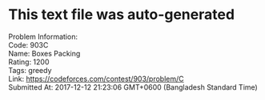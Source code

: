 # This text file was auto-generated  
  
Problem Information:  
Code: 903C  
Name: Boxes Packing  
Rating: 1200  
Tags: greedy  
Link: https://codeforces.com/contest/903/problem/C  
Submitted At: 2017-12-12 21:23:06 GMT+0600 (Bangladesh Standard Time)  
